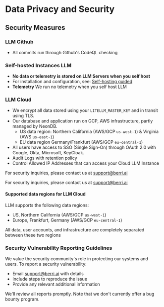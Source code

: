 # Data Privacy and Security

## Security Measures

### LLM Github

- All commits run through Github's CodeQL checking

### Self-hosted Instances LLM

- **No data or telemetry is stored on LLM Servers when you self host**
- For installation and configuration, see: [Self-hosting guided](https://docs.llm.ai/docs/proxy/deploy)
- **Telemetry** We run no telemetry when you self host LLM

### LLM Cloud

- We encrypt all data stored using your `LITELLM_MASTER_KEY` and in transit using TLS.
- Our database and application run on GCP, AWS infrastructure, partly managed by NeonDB.
    - US data region: Northern California (AWS/GCP `us-west-1`) & Virginia (AWS `us-east-1`)
    - EU data region Germany/Frankfurt (AWS/GCP `eu-central-1`)
- All users have access to SSO (Single Sign-On) through OAuth 2.0 with Google, Okta, Microsoft, KeyCloak. 
- Audit Logs with retention policy
- Control Allowed IP Addresses that can access your Cloud LLM Instance

For security inquiries, please contact us at support@berri.ai


For security inquiries, please contact us at support@berri.ai

#### Supported data regions for LLM Cloud

LLM supports the following data regions:

- US, Northern California (AWS/GCP `us-west-1`)
- Europe, Frankfurt, Germany (AWS/GCP `eu-central-1`)

All data, user accounts, and infrastructure are completely separated between these two regions

### Security Vulnerability Reporting Guidelines

We value the security community's role in protecting our systems and users. To report a security vulnerability:

- Email support@berri.ai with details
- Include steps to reproduce the issue
- Provide any relevant additional information

We'll review all reports promptly. Note that we don't currently offer a bug bounty program.
